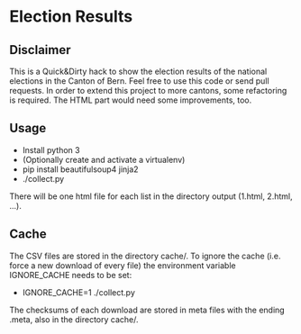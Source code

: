 Election Results
================

Disclaimer
----------

This is a Quick&Dirty hack to show the election results of the national
elections in the Canton of Bern. Feel free to use this code or send pull
requests. In order to extend this project to more cantons, some refactoring is
required. The HTML part would need some improvements, too.

Usage
-----

- Install python 3
- (Optionally create and activate a virtualenv)
- pip install beautifulsoup4 jinja2
- ./collect.py

There will be one html file for each list in the directory output (1.html,
2.html, ...).

Cache
-----

The CSV files are stored in the directory cache/. To ignore the cache (i.e.
force a new download of every file) the environment variable IGNORE\_CACHE needs
to be set:

- IGNORE\_CACHE=1 ./collect.py

The checksums of each download are stored in meta files with the ending
.meta, also in the directory cache/.
